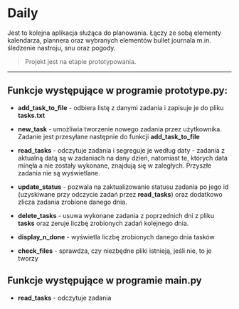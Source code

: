 # Daily
Jest to kolejna aplikacja służąca do planowania. Łączy ze sobą elementy kalendarza, plannera oraz wybranych elementów bullet journala m.in. śledzenie nastroju, snu oraz pogody.
>Projekt jest na etapie prototypowania.
***

## Funkcje występujące w programie **prototype.py**:

 - **add_task_to_file** - odbiera listę z danymi zadania i zapisuje je do pliku **tasks.txt**

 - **new_task** - umożliwia tworzenie nowego zadania przez użytkownika. Zadanie jest przesyłane następnie do funkcji **add_task_to_file**

 - **read_tasks** - odczytuje zadania i segreguje je według daty - zadania z aktualną datą są w zadaniach na dany dzień, natomiast te, których data minęła a nie zostały wykonane, znajdują się w zaległych. Przyszłe zadania nie są wyświetlane.

 - **update_status** - pozwala na zaktualizowanie statusu zadania po jego id (uzyskiwane przy odczycie zadań przez **read_tasks**) oraz dodatkowo zlicza zadania zrobione danego dnia.

 - **delete_tasks** - usuwa wykonane zadania z poprzednich dni z pliku **tasks** oraz zeruje liczbę zrobionych zadań kolejnego dnia.

 - **display_n_done** - wyświetla liczbę zrobionych danego dnia tasków

 - **check_files** - sprawdza, czy niezbędne pliki istnieją, jeśli nie, to je tworzy

## Funkcje występujące w programie **main.py**

- **read_tasks** - odczytuje zadania
